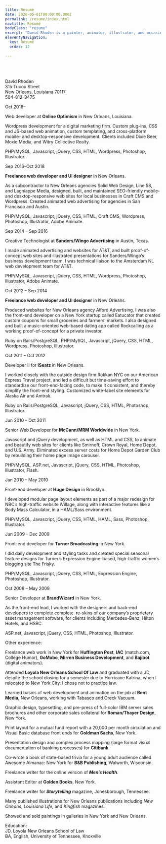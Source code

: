 ```yaml
---
title: Résumé
date: 2020-05-01T00:00:00.000Z
permalink: /resume/index.html
navtitle: Résumé
bodyClass: "resume"
excerpt: "David Rhoden is a painter, animator, illustrator, and occasional musician, currently based in New Orleans."
eleventyNavigation:
  key: Résumé
  order: 12
  
---
```


<article>
    <div class="resume">
        <div class="badge">
            <a class="badge-text" style="color:white;" href="/assets/pdf/resume_davidrhoden.pdf" target="_blank">
                Click here to<br>
                <b>download</b></b><br>
                in PDF format</a>
        </div>
        David Rhoden<br>
        315 Tricou Street<br>
        New Orleans, Louisiana 70117<br>
        504-812-8475<br>
        <div class="resume-body">
            <p class="date">Oct 2018–</p>
            <p class="position">Web developer at <b>Online Optimism</b> in New Orleans, Louisiana.</p>
            <p class="highlights">Wordpress development for a digital marketing firm. Custom plug-ins, CSS and JS-based web animation, custom templating, and cross-platform mobile- and desktop-responsive development. Clients included Dixie Beer, Moxie Media, and Witry Collective Realty.</p>
            <p class="tech">PHP/MySQL, Javascript, jQuery, CSS, HTML, Wordpress, Photoshop, Illustrator.</p>
            <p class="date">Sep 2016–Oct 2018</p>
            <p class="position"><b>Freelance web developer and UI designer</b> in New Orleans.</p>
            <p class="highlights">As a subcontractor to New Orleans agencies Solid Web Design, Line 58, and Lagniappe Media, designed, built, and maintained SEO-friendly mobile- and desktop-responsive web sites for local businesses in Craft CMS and Wordpress. Created animated web advertising for agencies in San Francisco and Austin.</p>
            <p class="tech">PHP/MySQL, Javascript, jQuery, CSS, HTML, Craft CMS, Wordpress, Photoshop, Illustrator, Adobe Animate.</p>
            <p class="date">Sep 2014 – Sep 2016</p>
            <p class="position">Creative Technologist at <b>Sanders/Wingo Advertising</b> in Austin, Texas.</p>
            <p class="highlights">I made animated advertising and websites for AT&amp;T, and built proof-of-concept web sites and illustrated presentations for Sanders/Wingo’s business development team. I was technical liaison to the Amsterdam NL web development team for AT&amp;T.</p>
            <p class="tech">PHP/MySQL, Javascript, jQuery, CSS, HTML, Wordpress, Photoshop, Illustrator, Adobe Animate.</p>
            <p class="date">Oct 2012 – Sep 2014</p>
            <p class="position"><b>Freelance web developer and UI designer</b> in New Orleans.</p>
            <p class="highlights">Produced websites for New Orleans agency Alford Advertising. I was also the front-end developer on a New York startup called Eatucator that created custom coupons for small groceries and farmers’ markets. I also designed and built a music-oriented web-based dating app called Rockcalling as a working proof-of-concept for a private investor.</p>
            <p class="tech">Ruby on Rails/PostgreSQL, PHP/MySQL, Javascript, jQuery, CSS, HTML, Wordpress, Photoshop, Illustrator.</p>
            <p class="date">Oct 2011 – Oct 2012</p>
            <p class="position">Developer II for <b>iSeatz</b> in New Orleans.</p>
            <p class="highlights">I worked closely with the outside design firm Rokkan NYC on our American Express Travel project, and led a difficult but time-saving effort to standardize our front-end-facing code, to make it consistent, and thereby simplify the front-end styling. Customized white-label site elements for Alaska Air and Amtrak.</p>
            <p class="tech">Ruby on Rails/PostgreSQL, Javascript, jQuery, CSS, HTML, Photoshop, Illustrator.</p>
            <p class="date">Jun 2010 – Oct 2011</p>
            <p class="position">Senior Web Developer for <b>McCann/MRM Worldwide</b> in New York.</p>
            <p class="highlights">Javascript and jQuery development, as well as HTML and CSS, to animate and beautify web sites for clients like Smirnoff, Crown Royal, Home Depot, and U.S. Army. Eliminated excess server costs for Home Depot Garden Club by rebuilding their home page image carousel.</p>
            <p class="tech">PHP/MySQL, ASP.net, Javascript, jQuery, CSS, HTML, Photoshop, Illustrator, Flash.</p>
            <p class="date">Jan 2010 – May 2010</p>
            <p class="position">Front-end developer at <b>Huge Design</b> in Brooklyn.</p>
            <p class="highlights">I developed modular page layout elements as part of a major redesign for NBC’s high-traffic website iVillage, along with interactive features like a Body Mass Calculator, in a HAML/Sass environment.</p>
            <p class="tech">PHP/MySQL, Javascript, jQuery, CSS, HTML, HAML, Sass, Photoshop, Illustrator.</p>
            <p class="date">Jun 2009 – Dec 2009</p>
            <p class="position">Front-end developer for <b>Turner Broadcasting</b> in New York.</p>
            <p class="highlights">I did daily development and styling tasks and created special seasonal feature designs for Turner’s Expression Engine-based, high-traffic women’s blogging site The Frisky.</p>
            <p class="tech">PHP/MySQL, Javascript, jQuery, CSS, HTML, Expression Engine, Photoshop, Illustrator.   </p>
            <p class="date">Oct 2008 – May 2009</p>
            <p class="position">Senior Developer at <b>BrandWizard</b> in New York.</p>
            <p class="highlights">As the front-end lead, I worked with the designers and back-end developers to complete complete  re-skins of our company’s proprietary asset management software, for clients including Mercedes-Benz, Hilton Hotels, and HSBC.</p>
            <p class="tech">ASP.net, Javascript, jQuery, CSS, HTML, Photoshop, Illustrator.</p>
            <p class="highlights">Other experience:</p>
            <p class="highlights">Freelance web work in New York for <b>Huffington Post</b>, <b>IAC</b> (match.com, College Humor), <b>GoMobo</b>, <b>Mirren Business Development</b>, and <b>Bajibot</b> (digital animators).</p>
	        <p class="highlights">Attended <b>Loyola New Orleans School Of Law</b> and graduated with a JD, despite the school closing for a semester due to Hurricane Katrina, when I relocated to New York City. I chose not to practice law.</p>
            <p class="highlights">Learned basics of web development and animation on the job at <b>Bent Media</b>, New Orleans, working with Tabasco and Oreck Vacuum.</p>
            <p class="highlights">Graphic design, typesetting, and pre-press of full-color IBM server sales brochures and other corporate sales collateral for <b>Roman/Thayer Design</b>, New York.</p>
            <p class="highlights">Print layout for a mutual fund report with a 20,000 per month circulation and Visual Basic database front ends for <b>Goldman Sachs</b>, New York.</p>
            <p class="highlights">Presentation design and complex process mapping (large format visual documentation of banking processes) for <b>Citibank</b>.</p>
            <p class="highlights">Co-wrote a book of state-based trivia for a young adult audience called Awesome Almanac: New York for <b>B&amp;B Publishing</b>, Walworth, Wisconsin.</p> <p class="highlights">Freelance writer for the online version of <b><i>Men’s Health</i></b>.</p>
            <p class="highlights">Assistant Editor at <b>Golden Books</b>, New York.<br>
            <p class="highlights">Freelance writer for <b><i>Storytelling</i></b> magazine, Jonesborough, Tennessee.</p>
            <p class="highlights">Many published illustrations for New Orleans publications including <i>New Orleans</i>, <i>Louisiana Life</i>, and <i>Kingfish</i> magazines.</p>
            <p class="highlights">Showed and sold paintings in galleries in New York and New Orleans.</p>
        <p class="highlights">Education:<br>
            JD, Loyola New Orleans School of Law<br>
            BA, English, University of Tennessee, Knoxville</p>
        </div>
    </div>
</article>